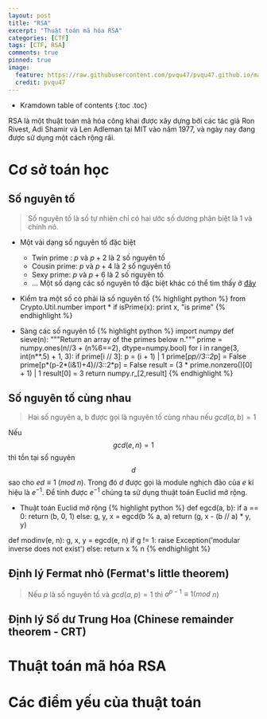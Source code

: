 ```yaml
---
layout: post
title: "RSA"
excerpt: "Thuật toán mã hóa RSA"
categories: [CTF]
tags: [CTF, RSA]
comments: true
pinned: true
image:
  feature: https://raw.githubusercontent.com/pvqu47/pvqu47.github.io/master/img/rsa-ctf.png
  credit: pvqu47
---
```

* Kramdown table of contents
{:toc .toc}

RSA là một thuật toán mã hóa công khai được xây dựng bởi các tác giả Ron Rivest, Adi Shamir và Len Adleman tại MIT vào năm 1977, và ngày nay đang được sử dụng một cách rộng rãi. 
# Cơ sở toán học 
## Số nguyên tố

> Số nguyên tố là số tự nhiên chỉ có hai ước số dương phân biệt là 1 và chính nó.

* Một vài dạng số nguyên tố đặc biệt
	- Twin prime : $p$ và $p+2$ là 2 số nguyên tố
	- Cousin prime: $p$ và $p+4$ là 2 số nguyên tố
	- Sexy prime: $p$ và $p+6$ là 2 số nguyên tố
	- ... Một số dạng các số nguyên tố đặc biệt khác có thể tìm thấy ở [đây](https://prime-numbers.info/article/)
* Kiểm tra một số có phải là số nguyên tố
{% highlight python %}
from Crypto.Util.number import *
if isPrime(x):
	print x, "is prime"
{% endhighlight %}

* Sàng các số nguyên tố 
{% highlight python %}
import numpy
def sieve(n):
    """Return an array of the primes below n."""
    prime = numpy.ones(n//3 + (n%6==2), dtype=numpy.bool)
    for i in range(3, int(n**.5) + 1, 3):
        if prime[i // 3]:
            p = (i + 1) | 1
            prime[p*p//3::2*p] = False
            prime[p*(p-2*(i&1)+4)//3::2*p] = False
    result = (3 * prime.nonzero()[0] + 1) | 1
    result[0] = 3
    return numpy.r_[2,result]
{% endhighlight %}

## Số nguyên tố cùng nhau 
> Hai số nguyên a, b được gọi là nguyên tố cùng nhau nếu $gcd(a, b) = 1$

Nếu $$gcd(e, n) = 1$$ thì tồn tại số nguyên $$d$$ sao cho $ed \equiv 1$ $(mod$ $n)$. Trong đó $d$ được gọi là module nghịch đảo của $e$ kí hiệu là $e^{-1}$. Để tính được $e^{-1}$ chúng ta sử dụng thuật toán Euclid mở rộng. 
* Thuật toán Euclid mở rộng
{% highlight python %}
def egcd(a, b):
    if a == 0:
        return (b, 0, 1)
    else:
        g, y, x = egcd(b % a, a)
        return (g, x - (b // a) * y, y)

def modinv(e, n):
    g, x, y = egcd(e, n)
    if g != 1:
        raise Exception('modular inverse does not exist')
    else:
        return x % n
{% endhighlight %}

## Định lý Fermat nhỏ (Fermat's little theorem)
> Nếu $p$ là số nguyên tố và $gcd(a, p) = 1$ thì $a^{p-1} \equiv 1 (mod$ $n)$


## Định lý Số dư Trung Hoa (Chinese remainder theorem - CRT)

# Thuật toán mã hóa RSA
# Các điểm yếu của thuật toán
